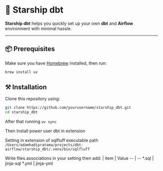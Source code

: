 # 🚀 Starship dbt

**Starship dbt** helps you quickly set up your own **dbt** and **Airflow** environment with minimal hassle.

---

## 📦 Prerequisites

Make sure you have [Homebrew](https://brew.sh/) installed, then run:

```bash
brew install uv
```

## ⚒️ Installation

Clone this repository using:

```zsh
git clone https://github.com/yourusername/starship_dbt.git
cd starship_dbt
```
After that running `uv sync`

Then Install power user dbt in extension 

Setting in extension of sqlfluff executable path `/Users/adamhadipratama/projects/dbt-airflow/starship_dbt/.venv/bin/sqlfluff` 

Write files.associations in your setting then add:
| item | Value 
-- | -- 
*.sql | jinja-sql 
*.yml | jinja-yml